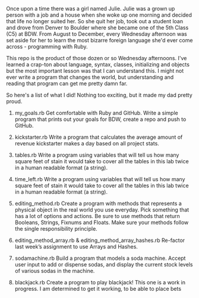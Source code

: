 Once upon a time there was a girl named Julie. Julie was a grown up person with a job and a house when she woke up one morning and decided that life no longer suited her. So she quit her job, took out a student loan and drove from Denver to Boulder where she became one of the 5th Class (C5) at BDW. From August to December, every Wednesday afternoon was set aside for her to learn the most bizarre foreign language she'd ever come across - programming with Ruby. 

This repo is the product of those dozen or so Wednesday afternoons. I've learned a crap-ton about language, syntax, classes, initializing and objects but the most important lesson was that I can understand this. I might not ever write a program that changes the world, but understanding and reading that program can get me pretty damn far. 

So here's a list of what I did! Nothing too exciting, but it made my dad pretty proud. 


1. my_goals.rb
	Get comfortable with Ruby and GitHub. Write a simple program that prints out your goals for BDW, create a repo and push to GitHub. 

2. kickstarter.rb
	Write a program that calculates the average amount of revenue kickstarter makes a day based on all project stats.

3. tables.rb
	Write a program using variables that will tell us how many square feet of stain it would take to cover all the tables in this lab twice in a human readable format (a string).

4. time_left.rb
	Write a program using variables that will tell us how many square feet of stain it would take to cover all the tables in this lab twice in a human readable format (a string).

5. editing_method.rb
	Create a program with methods that represents a physical object in the real world you use everyday. Pick something that has a lot of options and actions. Be sure to use methods that return Booleans, Strings, Fixnums and Floats. Make sure your methods follow the single responsibility principle. 

6. editing_method_array.rb & editing_method_array_hashes.rb
	Re-factor last week’s assignment to use Arrays and Hashes.

7. sodamachine.rb
	Build a program that models a soda machine. Accept user input to add or dispense sodas, and display the current stock levels of various sodas in the machine.

8. blackjack.rb
	Create a program to play blackjack! This one is a work in progress. I am determined to get it working, to be able to place bets


